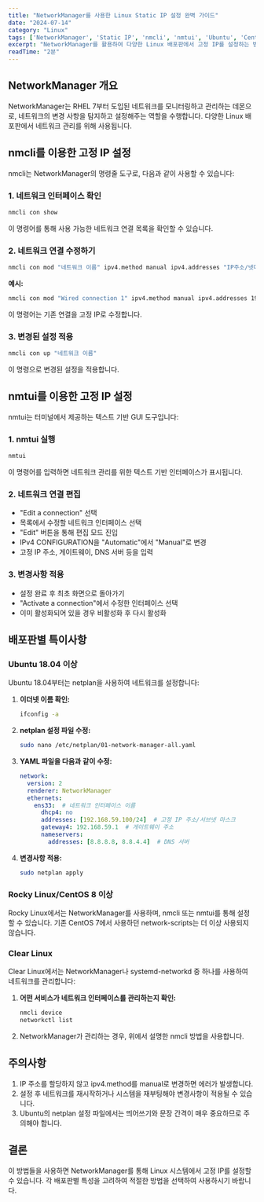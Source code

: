 ```yaml
---
title: "NetworkManager를 사용한 Linux Static IP 설정 완벽 가이드"
date: "2024-07-14"
category: "Linux"
tags: ['NetworkManager', 'Static IP', 'nmcli', 'nmtui', 'Ubuntu', 'CentOS', 'Rocky Linux']
excerpt: "NetworkManager를 활용하여 다양한 Linux 배포판에서 고정 IP를 설정하는 방법을 상세히 설명합니다."
readTime: "2분"
---
```


## NetworkManager 개요

NetworkManager는 RHEL 7부터 도입된 네트워크를 모니터링하고 관리하는 데몬으로, 네트워크의 변경 사항을 탐지하고 설정해주는 역할을 수행합니다. 다양한 Linux 배포판에서 네트워크 관리를 위해 사용됩니다.

## nmcli를 이용한 고정 IP 설정

nmcli는 NetworkManager의 명령줄 도구로, 다음과 같이 사용할 수 있습니다:

### 1. 네트워크 인터페이스 확인

```bash
nmcli con show
```

이 명령어를 통해 사용 가능한 네트워크 연결 목록을 확인할 수 있습니다.

### 2. 네트워크 연결 수정하기

```bash
nmcli con mod "네트워크 이름" ipv4.method manual ipv4.addresses "IP주소/넷마스크" ipv4.gateway "게이트웨이 주소" ipv4.dns "DNS 서버 주소"
```

**예시:**
```bash
nmcli con mod "Wired connection 1" ipv4.method manual ipv4.addresses 192.168.1.10/24 ipv4.gateway 192.168.1.1 ipv4.dns 8.8.8.8
```

이 명령어는 기존 연결을 고정 IP로 수정합니다.

### 3. 변경된 설정 적용

```bash
nmcli con up "네트워크 이름"
```

이 명령으로 변경된 설정을 적용합니다.

## nmtui를 이용한 고정 IP 설정

nmtui는 터미널에서 제공하는 텍스트 기반 GUI 도구입니다:

### 1. nmtui 실행

```bash
nmtui
```

이 명령어를 입력하면 네트워크 관리를 위한 텍스트 기반 인터페이스가 표시됩니다.

### 2. 네트워크 연결 편집

- "Edit a connection" 선택
- 목록에서 수정할 네트워크 인터페이스 선택
- "Edit" 버튼을 통해 편집 모드 진입
- IPv4 CONFIGURATION을 "Automatic"에서 "Manual"로 변경
- 고정 IP 주소, 게이트웨이, DNS 서버 등을 입력

### 3. 변경사항 적용

- 설정 완료 후 최초 화면으로 돌아가기
- "Activate a connection"에서 수정한 인터페이스 선택
- 이미 활성화되어 있을 경우 비활성화 후 다시 활성화

## 배포판별 특이사항

### Ubuntu 18.04 이상

Ubuntu 18.04부터는 netplan을 사용하여 네트워크를 설정합니다:

1. **이더넷 이름 확인:**
   ```bash
   ifconfig -a
   ```

2. **netplan 설정 파일 수정:**
   ```bash
   sudo nano /etc/netplan/01-network-manager-all.yaml
   ```

3. **YAML 파일을 다음과 같이 수정:**
   ```yaml
   network:
     version: 2
     renderer: NetworkManager
     ethernets:
       ens33:  # 네트워크 인터페이스 이름
         dhcp4: no
         addresses: [192.168.59.100/24]  # 고정 IP 주소/서브넷 마스크
         gateway4: 192.168.59.1  # 게이트웨이 주소
         nameservers:
           addresses: [8.8.8.8, 8.8.4.4]  # DNS 서버
   ```

4. **변경사항 적용:**
   ```bash
   sudo netplan apply
   ```

### Rocky Linux/CentOS 8 이상

Rocky Linux에서는 NetworkManager를 사용하며, nmcli 또는 nmtui를 통해 설정할 수 있습니다. 기존 CentOS 7에서 사용하던 network-scripts는 더 이상 사용되지 않습니다.

### Clear Linux

Clear Linux에서는 NetworkManager나 systemd-networkd 중 하나를 사용하여 네트워크를 관리합니다:

1. **어떤 서비스가 네트워크 인터페이스를 관리하는지 확인:**
   ```bash
   nmcli device
   networkctl list
   ```

2. NetworkManager가 관리하는 경우, 위에서 설명한 nmcli 방법을 사용합니다.

## 주의사항

1. IP 주소를 할당하지 않고 ipv4.method를 manual로 변경하면 에러가 발생합니다.
2. 설정 후 네트워크를 재시작하거나 시스템을 재부팅해야 변경사항이 적용될 수 있습니다.
3. Ubuntu의 netplan 설정 파일에서는 띄어쓰기와 문장 간격이 매우 중요하므로 주의해야 합니다.

## 결론

이 방법들을 사용하면 NetworkManager를 통해 Linux 시스템에서 고정 IP를 설정할 수 있습니다. 각 배포판별 특성을 고려하여 적절한 방법을 선택하여 사용하시기 바랍니다.